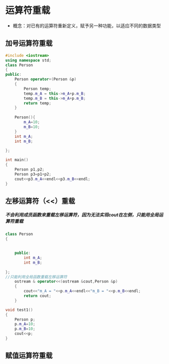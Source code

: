 # 运算符重载 

+ 概念：对已有的运算符重新定义，赋予另一种功能，以适应不同的数据类型

## 加号运算符重载

```C++
#include <iostream>
using namespace std;
class Person
{
public:
	Person operator+(Person &p)
	{
		Person temp;
		temp.m_A = this->m_A+p.m_B;
		temp.m_B = this->m_A+p.m_B;
		return temp;
	}
	
	Person(){
		m_A=10;
		m_B=10;
	}
	int m_A;
	int m_B;
	
};

int main()
{
	Person p1,p2;
	Person p3=p1+p2;
	cout<<p3.m_A<<endl<<p3.m_B<<endl;
}
```

## 左移运算符（<<）重载

##### 不会利用成员函数来重载左移运算符，因为无法实现cout在左侧，只能用全局运算符重载

```c++
class Person
{
	
	
	public:
		int m_A;
		int m_B;
		
};
//只能利用全局函数重载左移运算符
	ostream & operator<<(ostream &cout,Person &p)
	{
		cout<<"m_A = "<<p.m_A<<endl<<"m_B = "<<p.m_B<<endl;
		return cout;
	}

void test1()
{
	Person p;
	p.m_A=10;
	p.m_B=10;
	cout<<p;
}
```

## 赋值运算符重载



